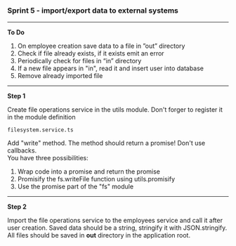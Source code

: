 ### Sprint 5 - import/export data to external systems

---

**To Do**
1. On employee creation save data to a file in ”out” directory
2. Check if file already exists, if it exists emit an error
3. Periodically check for files in “in” directory
4. If a new file appears in "in", read it and insert user into database
5. Remove already imported file

---

**Step 1**

Create file operations service in the utils module. Don't forger to register it in the module definition
```
filesystem.service.ts
```

Add "write" method. The method should return a promise! Don't use callbacks.  
You have three possibilities:
1. Wrap code into a promise and return the promise
2. Promisify the fs.writeFile function using utils.promisify
3. Use the promise part of the "fs" module

---

**Step 2**

Import the file operations service to the employees service and call it
after user creation. Saved data should be a string, stringify it with JSON.stringify.
All files should be saved in **out** directory in the application root.
